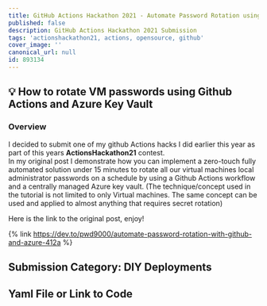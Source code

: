 ```yaml
---
title: GitHub Actions Hackathon 2021 - Automate Password Rotation using Github Actions
published: false
description: GitHub Actions Hackathon 2021 Submission
tags: 'actionshackathon21, actions, opensource, github'
cover_image: ''
canonical_url: null
id: 893134
---
```


## :bulb: How to rotate VM passwords using Github Actions and Azure Key Vault

### Overview

I decided to submit one of my github Actions hacks I did earlier this year as part of this years **ActionsHackathon21** contest.  
In my original post I demonstrate how you can implement a zero-touch fully automated solution under 15 minutes to rotate all our virtual machines local administrator passwords on a schedule by using a Github Actions workflow and a centrally managed Azure key vault. (The technique/concept used in the tutorial is not limited to only Virtual machines. The same concept can be used and applied to almost anything that requires secret rotation)

Here is the link to the original post, enjoy!

{% link <https://dev.to/pwd9000/automate-password-rotation-with-github-and-azure-412a> %}

## Submission Category: DIY Deployments

## Yaml File or Link to Code
